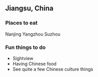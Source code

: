 ## Jiangsu, China

### Places to eat
Nanjing
Yangzhou
Suzhou

### Fun things to do
- Sightview
- Having Chinese food
- See quite a few Chinese culture things
